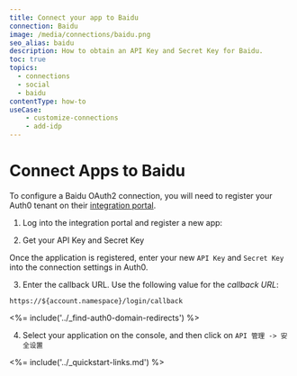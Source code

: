 ```yaml
---
title: Connect your app to Baidu
connection: Baidu
image: /media/connections/baidu.png
seo_alias: baidu
description: How to obtain an API Key and Secret Key for Baidu.
toc: true
topics:
  - connections
  - social
  - baidu
contentType: how-to
useCase:
    - customize-connections
    - add-idp
---
```


# Connect Apps to Baidu

To configure a Baidu OAuth2 connection, you will need to register your Auth0 tenant on their [integration portal](https://developer.baidu.com/dev).

1. Log into the integration portal and register a new app:

2. Get your API Key and Secret Key

  Once the application is registered, enter your new `API Key` and `Secret Key` into the connection settings in Auth0.

3. Enter the callback URL. Use the following value for the <dfn data-key="callback">callback URL</dfn>:

  `https://${account.namespace}/login/callback`

  <%= include('../_find-auth0-domain-redirects') %>

4. Select your application on the console, and then click on `API 管理 -> 安全设置`

<%= include('../_quickstart-links.md') %>
